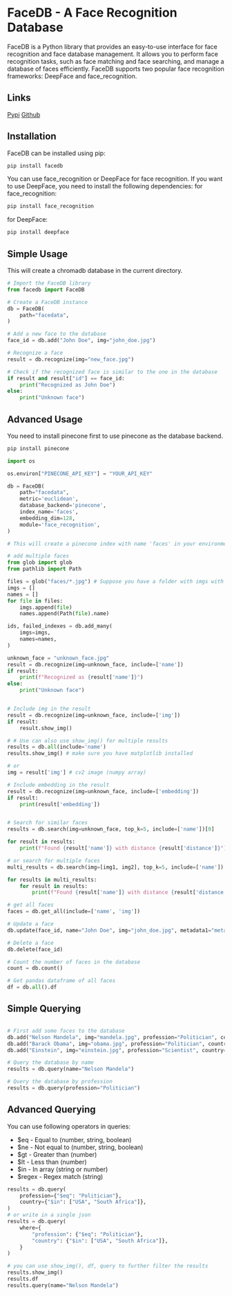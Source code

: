 # FaceDB - A Face Recognition Database

FaceDB is a Python library that provides an easy-to-use interface for face recognition and face database management. It allows you to perform face recognition tasks, such as face matching and face searching, and manage a database of faces efficiently. FaceDB supports two popular face recognition frameworks: DeepFace and face_recognition.

## Links
[Pypi](https://pypi.org/project/facedb/)
[Github](https://github.com/shhossain/facedb)

## Installation

FaceDB can be installed using pip:

```bash
pip install facedb
```

You can use face_recognition or DeepFace for face recognition. If you want to use DeepFace, you need to install the following dependencies:
for face_recognition:

```bash
pip install face_recognition
```

for DeepFace:

```bash
pip install deepface
```

## Simple Usage

This will create a chromadb database in the current directory.

```python
# Import the FaceDB library
from facedb import FaceDB

# Create a FaceDB instance
db = FaceDB(
    path="facedata",
)

# Add a new face to the database
face_id = db.add("John Doe", img="john_doe.jpg")

# Recognize a face
result = db.recognize(img="new_face.jpg")

# Check if the recognized face is similar to the one in the database
if result and result["id"] == face_id:
    print("Recognized as John Doe")
else:
    print("Unknown face")
```

## Advanced Usage

You need to install pinecone first to use pinecone as the database backend.

```bash
pip install pinecone
```

```python
import os

os.environ["PINECONE_API_KEY"] = "YOUR_API_KEY"

db = FaceDB(
    path="facedata",
    metric='euclidean',
    database_backend='pinecone',
    index_name='faces',
    embedding_dim=128,
    module='face_recognition',
)

# This will create a pinecone index with name 'faces' in your environment if it doesn't exist

# add multiple faces
from glob import glob
from pathlib import Path

files = glob("faces/*.jpg") # Suppose you have a folder with imgs with names as filenames
imgs = []
names = []
for file in files:
    imgs.append(file)
    names.append(Path(file).name)

ids, failed_indexes = db.add_many(
    imgs=imgs,
    names=names,
)

unknown_face = "unknown_face.jpg"
result = db.recognize(img=unknown_face, include=['name'])
if result:
    print(f"Recognized as {result['name']}")
else:
    print("Unknown face")


# Include img in the result
result = db.recognize(img=unknown_face, include=['img'])
if result:
    result.show_img()

# # Use can also use show_img() for multiple results
results = db.all(include='name')
results.show_img() # make sure you have matplotlib installed

# or
img = result['img'] # cv2 image (numpy array)

# Include embedding in the result
result = db.recognize(img=unknown_face, include=['embedding'])
if result:
    print(result['embedding'])


# Search for similar faces
results = db.search(img=unknown_face, top_k=5, include=['name'])[0]

for result in results:
    print(f"Found {result['name']} with distance {result['distance']}")

# or search for multiple faces
multi_results = db.search(img=[img1, img2], top_k=5, include=['name'])

for results in multi_results:
    for result in results:
        print(f"Found {result['name']} with distance {result['distance']}")

# get all faces
faces = db.get_all(include=['name', 'img']) 

# Update a face
db.update(face_id, name="John Doe", img="john_doe.jpg", metadata1="metadata1", metadata2="metadata2")

# Delete a face
db.delete(face_id)

# Count the number of faces in the database
count = db.count()

# Get pandas dataframe of all faces
df = db.all().df
```

## Simple Querying

```python

# First add some faces to the database
db.add("Nelson Mandela", img="mandela.jpg", profession="Politician", country="South Africa")
db.add("Barack Obama", img="obama.jpg", profession="Politician", country="USA")
db.add("Einstein", img="einstein.jpg", profession="Scientist", country="Germany")

# Query the database by name
results = db.query(name="Nelson Mandela")

# Query the database by profession
results = db.query(profession="Politician")
```

## Advanced Querying

You can use following operators in queries:

- $eq - Equal to (number, string, boolean)
- $ne - Not equal to (number, string, boolean)
- $gt - Greater than (number)
- $lt - Less than (number)
- $in - In array (string or number)
- $regex - Regex match (string)

```python
results = db.query(
    profession={"$eq": "Politician"},
    country={"$in": ["USA", "South Africa"]},
)
# or write in a single json
results = db.query(
    where={
        "profession": {"$eq": "Politician"},
        "country": {"$in": ["USA", "South Africa"]},
    }
)

# you can use show_img(), df, query to further filter the results
results.show_img()
results.df
results.query(name="Nelson Mandela")

```
